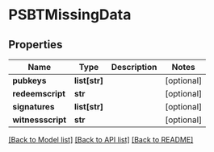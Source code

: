 # PSBTMissingData

## Properties
Name | Type | Description | Notes
------------ | ------------- | ------------- | -------------
**pubkeys** | **list[str]** |  | [optional] 
**redeemscript** | **str** |  | [optional] 
**signatures** | **list[str]** |  | [optional] 
**witnessscript** | **str** |  | [optional] 

[[Back to Model list]](../README.md#documentation-for-models) [[Back to API list]](../README.md#documentation-for-api-endpoints) [[Back to README]](../README.md)

